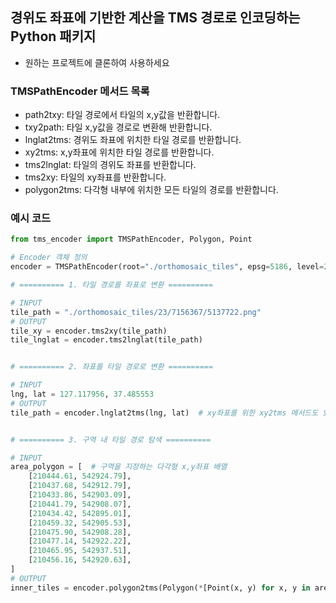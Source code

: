## 경위도 좌표에 기반한 계산을 TMS 경로로 인코딩하는 Python 패키지

- 원하는 프로젝트에 클론하여 사용하세요

### TMSPathEncoder 메서드 목록

- path2txy: 타일 경로에서 타일의 x,y값을 반환합니다.
- txy2path: 타일 x,y값을 경로로 변환해 반환합니다.
- lnglat2tms: 경위도 좌표에 위치한 타일 경로를 반환합니다.
- xy2tms: x,y좌표에 위치한 타일 경로를 반환합니다.
- tms2lnglat: 타일의 경위도 좌표를 반환합니다.
- tms2xy: 타일의 xy좌표를 반환합니다.
- polygon2tms: 다각형 내부에 위치한 모든 타일의 경로를 반환합니다.

### 예시 코드

```python
from tms_encoder import TMSPathEncoder, Polygon, Point

# Encoder 객체 정의
encoder = TMSPathEncoder(root="./orthomosaic_tiles", epsg=5186, level=23)

# ========== 1. 타일 경로를 좌표로 변환 ==========

# INPUT
tile_path = "./orthomosaic_tiles/23/7156367/5137722.png"
# OUTPUT
tile_xy = encoder.tms2xy(tile_path)
tile_lnglat = encoder.tms2lnglat(tile_path)


# ========== 2. 좌표를 타일 경로로 변환 ==========

# INPUT
lng, lat = 127.117956, 37.485553
# OUTPUT
tile_path = encoder.lnglat2tms(lng, lat)  # xy좌표를 위한 xy2tms 메서드도 있음


# ========== 3. 구역 내 타일 경로 탐색 ==========

# INPUT
area_polygon = [  # 구역을 지정하는 다각형 x,y좌표 배열
    [210444.61, 542924.79],
    [210437.68, 542912.79],
    [210433.86, 542903.09],
    [210441.79, 542908.07],
    [210434.42, 542895.01],
    [210459.32, 542905.53],
    [210475.90, 542908.28],
    [210477.14, 542922.22],
    [210465.95, 542937.51],
    [210456.16, 542920.63],
]
# OUTPUT
inner_tiles = encoder.polygon2tms(Polygon(*[Point(x, y) for x, y in area_polygon]))
```
